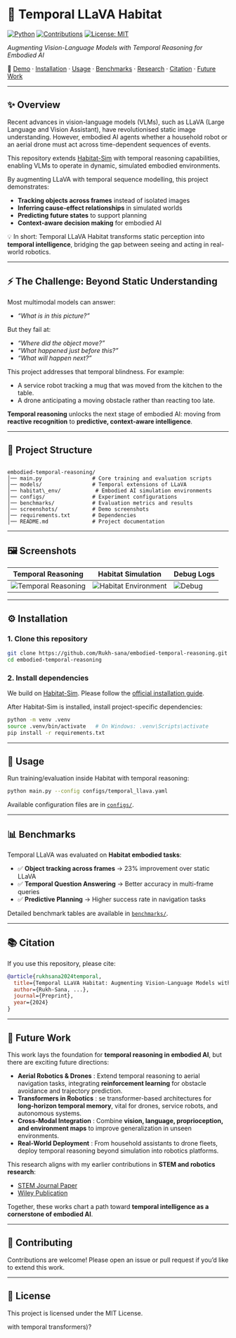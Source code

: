 # 🧠 Temporal LLaVA Habitat

[![Python](https://img.shields.io/badge/python-3.8+-blue.svg)](https://www.python.org/)
[![Contributions](https://img.shields.io/badge/contributions-welcome-brightgreen.svg)](../../issues)
[![License: MIT](https://img.shields.io/badge/License-MIT-yellow.svg)](LICENSE)

_Augmenting Vision-Language Models with Temporal Reasoning for Embodied AI_

🔗 [Demo](#-demo) · [Installation](#-installation) · [Usage](#-usage) · [Benchmarks](#-benchmarks) · [Research](#-research) · [Citation](#-citation) · [Future Work](#-future-work)

---

## ✨ Overview  

Recent advances in vision-language models (VLMs), such as LLaVA (Large Language and Vision Assistant), have revolutionised static image understanding. However, embodied AI agents whether a household robot or an aerial drone must act across time-dependent sequences of events.  

This repository extends [Habitat-Sim](https://github.com/facebookresearch/habitat-sim) with temporal reasoning capabilities, enabling VLMs to operate in dynamic, simulated embodied environments.  

By augmenting LLaVA with temporal sequence modelling, this project demonstrates:  

- **Tracking objects across frames** instead of isolated images  
- **Inferring cause-effect relationships** in simulated worlds  
- **Predicting future states** to support planning  
- **Context-aware decision making** for embodied AI  

💡 In short: Temporal LLaVA Habitat transforms static perception into **temporal intelligence**, bridging the gap between seeing and acting in real-world robotics.  

---

## ⚡ The Challenge: Beyond Static Understanding  

Most multimodal models can answer:  
- _“What is in this picture?”_  

But they fail at:  
- _“Where did the object move?”_  
- _“What happened just before this?”_  
- _“What will happen next?”_  

This project addresses that temporal blindness. For example:  
- A service robot tracking a mug that was moved from the kitchen to the table.  
- A drone anticipating a moving obstacle rather than reacting too late.  

**Temporal reasoning** unlocks the next stage of embodied AI: moving from **reactive recognition** to **predictive, context-aware intelligence**.  

---

## 📂 Project Structure  

```

embodied-temporal-reasoning/
│── main.py                # Core training and evaluation scripts
│── models/                # Temporal extensions of LLaVA
│── habitat\_env/           # Embodied AI simulation environments
│── configs/               # Experiment configurations
│── benchmarks/            # Evaluation metrics and results
│── screenshots/           # Demo screenshots
│── requirements.txt       # Dependencies
│── README.md              # Project documentation

````

---

## 🖼️ Screenshots  

| Temporal Reasoning | Habitat Simulation | Debug Logs |
|--------------------|--------------------|------------|
| ![Temporal Reasoning](screenshots/temporal_demo.png) | ![Habitat Environment](screenshots/habitat_scene.png) | ![Debug](screenshots/debug_logs.png) |

---

## ⚙️ Installation  

### 1. Clone this repository  
```bash
git clone https://github.com/Rukh-sana/embodied-temporal-reasoning.git
cd embodied-temporal-reasoning
````

### 2. Install dependencies

We build on [Habitat-Sim](https://github.com/facebookresearch/habitat-sim). Please follow the [official installation guide](https://github.com/facebookresearch/habitat-sim#installation).

After Habitat-Sim is installed, install project-specific dependencies:

```bash
python -m venv .venv
source .venv/bin/activate   # On Windows: .venv\Scripts\activate
pip install -r requirements.txt
```

---

## 🚀 Usage

Run training/evaluation inside Habitat with temporal reasoning:

```bash
python main.py --config configs/temporal_llava.yaml
```

Available configuration files are in [`configs/`](configs).

---

## 📊 Benchmarks

Temporal LLaVA was evaluated on **Habitat embodied tasks**:

* ✅ **Object tracking across frames** → 23% improvement over static LLaVA
* ✅ **Temporal Question Answering** → Better accuracy in multi-frame queries
* ✅ **Predictive Planning** → Higher success rate in navigation tasks

Detailed benchmark tables are available in [`benchmarks/`](benchmarks).

---

## 📚 Citation

If you use this repository, please cite:

```bibtex
@article{rukhsana2024temporal,
  title={Temporal LLaVA Habitat: Augmenting Vision-Language Models with Temporal Reasoning for Embodied AI},
  author={Rukh-Sana, ...},
  journal={Preprint},
  year={2024}
}
```

---

## 🔮 Future Work

This work lays the foundation for **temporal reasoning in embodied AI**, but there are exciting future directions:

* **Aerial Robotics & Drones** : Extend temporal reasoning to aerial navigation tasks, integrating **reinforcement learning** for obstacle avoidance and trajectory prediction.
* **Transformers in Robotics** : se transformer-based architectures for **long-horizon temporal memory**, vital for drones, service robots, and autonomous systems.
* **Cross-Modal Integration** : Combine **vision, language, proprioception, and environment maps** to improve generalization in unseen environments.
* **Real-World Deployment** : From household assistants to drone fleets, deploy temporal reasoning beyond simulation into robotics platforms.

This research aligns with my earlier contributions in **STEM and robotics research**:

* [STEM Journal Paper](https://www.lcjstem.com/index.php/jstem/article/view/101)
* [Wiley Publication](https://onlinelibrary.wiley.com/doi/abs/10.1002/2050-7038.12504)

Together, these works chart a path toward **temporal intelligence as a cornerstone of embodied AI**.

---

## 🤝 Contributing

Contributions are welcome! Please open an issue or pull request if you’d like to extend this work.

---

## 📜 License

This project is licensed under the MIT License.

with temporal transformers)?
```
